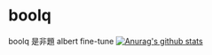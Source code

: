 # boolq
boolq 是非題 albert fine-tune
[![Anurag's github stats](https://github-readme-stats.vercel.app/api?username=seanbbear)](https://github.com/anuraghazra/github-readme-stats)
